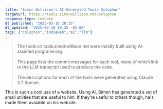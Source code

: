 ```yaml
---
title: "Simon Willison's AI-Generated Tools Colophon"
targeturl: https://tools.simonwillison.net/colophon
response_type: reshare
dt_published: "2025-03-18 20:35"
dt_updated: "2025-03-18 20:35 -05:00"
tags: ["colophon","indieweb","ai","llm"]
---
```


> The tools on tools.simonwillison.net were mostly built using AI-assisted programming.  
> <br>
> This page lists the commit messages for each tool, many of which link to the LLM transcript used to produce the code.  
> <br>
> The descriptions for each of the tools were generated using Claude 3.7 Sonnet.

This is such a cool use of a website. Using AI, Simon has generated a set of small utilities that are useful to him. If they're useful to others though, he's made them avaiable on his website. 
